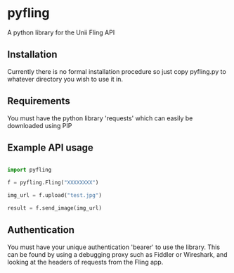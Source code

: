 pyfling
=======

A python library for the Unii Fling API

Installation
------------

Currently there is no formal installation procedure so just copy pyfling.py
to whatever directory you wish to use it in.

Requirements
------------

You must have the python library 'requests' which can easily be downloaded using PIP

Example API usage
-----------------

```python

import pyfling

f = pyfling.Fling("XXXXXXXX")

img_url = f.upload("test.jpg")

result = f.send_image(img_url)
```

Authentication
-----------------

You must have your unique authentication 'bearer' to use the library.
This can be found by using a debugging proxy such as Fiddler or Wireshark,
and looking at the headers of requests from the Fling app.
